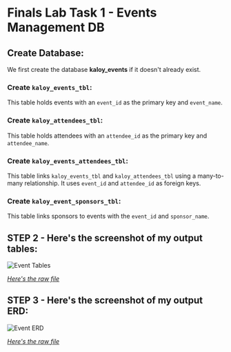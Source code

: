 # Finals Lab Task 1 - Events Management DB

## Create Database:
We first create the database **kaloy_events** if it doesn't already exist.

### Create `kaloy_events_tbl`:
This table holds events with an `event_id` as the primary key and `event_name`.

### Create `kaloy_attendees_tbl`:
This table holds attendees with an `attendee_id` as the primary key and `attendee_name`.

### Create `kaloy_events_attendees_tbl`:
This table links `kaloy_events_tbl` and `kaloy_attendees_tbl` using a many-to-many relationship. It uses `event_id` and `attendee_id` as foreign keys.

### Create `kaloy_event_sponsors_tbl`:
This table links sponsors to events with the `event_id` and `sponsor_name`.

## STEP 2 - Here's the screenshot of my output tables:

![Event Tables](Images/TABLES.jpg)

[*Here's the raw file*](https://github.com/MassStarvation01/Anaya_Portfolio/blob/main/Finals_Task-1/Images/Kaloy_tbls.jpg)

## STEP 3 - Here's the screenshot of my output ERD:

![Event ERD](Images/ERD.jpg)

[*Here's the raw file*](https://github.com/MassStarvation01/Anaya_Portfolio/blob/main/Finals_Task-1/Images/ERD_FT1.jpg)
